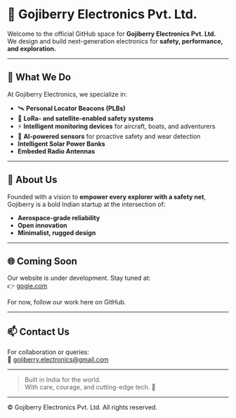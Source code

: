 # 🍇 Gojiberry Electronics Pvt. Ltd.

Welcome to the official GitHub space for **Gojiberry Electronics Pvt. Ltd.**  
We design and build next-generation electronics for **safety, performance, and exploration.**

---

## 🚀 What We Do

At Gojiberry Electronics, we specialize in:

- 🛰️ **Personal Locator Beacons (PLBs)**  
- 📡 **LoRa- and satellite-enabled safety systems**  
- ⚡ **Intelligent monitoring devices** for aircraft, boats, and adventurers  
- 🧠 **AI-powered sensors** for proactive safety and wear detection
- **Intelligent Solar Power Banks**
- **Embeded Radio Antennas**

---

## 🏢 About Us

Founded with a vision to **empower every explorer with a safety net**, Gojiberry is a bold Indian startup at the intersection of:
- **Aerospace-grade reliability**
- **Open innovation**
- **Minimalist, rugged design**

---

## 🌐 Coming Soon

Our website is under development. Stay tuned at:  
👉 [gogie.com](https://gogie.com)

For now, follow our work here on GitHub.

---

## 📫 Contact Us

For collaboration or queries:  
📧 [gojiberry.electronics@gmail.com](mailto:gojiberry.electronics@gmail.com)

---

> Built in India for the world.  
> With care, courage, and cutting-edge tech. 🍇

---

© Gojiberry Electronics Pvt. Ltd. All rights reserved.
